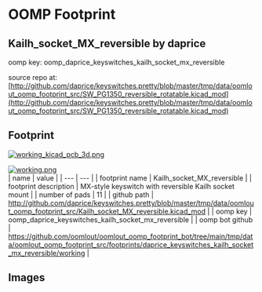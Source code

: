 # OOMP Footprint  
## Kailh_socket_MX_reversible  by daprice  
  
oomp key: oomp_daprice_keyswitches_kailh_socket_mx_reversible  
  
source repo at: [http://github.com/daprice/keyswitches.pretty/blob/master/tmp/data/oomlout_oomp_footprint_src/SW_PG1350_reversible_rotatable.kicad_mod](http://github.com/daprice/keyswitches.pretty/blob/master/tmp/data/oomlout_oomp_footprint_src/SW_PG1350_reversible_rotatable.kicad_mod)  
## Footprint  
  
[![working_kicad_pcb_3d.png](working_kicad_pcb_3d_600.png)](working_kicad_pcb_3d.png)  
  
[![working.png](working_600.png)](working.png)  
| name | value | 
| --- | --- | 
| footprint name | Kailh_socket_MX_reversible | 
| footprint description | MX-style keyswitch with reversible Kailh socket mount | 
| number of pads | 11 | 
| github path | http://github.com/daprice/keyswitches.pretty/blob/master/tmp/data/oomlout_oomp_footprint_src/Kailh_socket_MX_reversible.kicad_mod | 
| oomp key | oomp_daprice_keyswitches_kailh_socket_mx_reversible | 
| oomp bot github | https://github.com/oomlout/oomlout_oomp_footprint_bot/tree/main/tmp/data/oomlout_oomp_footprint_src/footprints/daprice_keyswitches_kailh_socket_mx_reversible/working | 
## Images  
